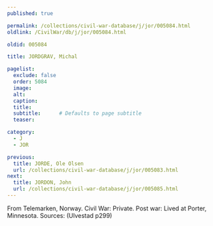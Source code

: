 ```yaml
---
published: true

permalink: /collections/civil-war-database/j/jor/005084.html
oldlink: /CivilWar/db/j/jor/005084.html

oldid: 005084

title: JORDGRAV, Michal

pagelist:
  exclude: false
  order: 5084
  image: 
  alt:
  caption:
  title:
  subtitle:      # Defaults to page subtitle
  teaser:

category: 
  - J 
  - JOR

previous:
  title: JORDE, Ole Olsen
  url: /collections/civil-war-database/j/jor/005083.html  
next:
  title: JORDON, John
  url: /collections/civil-war-database/j/jor/005085.html   
---
```

From Telemarken, Norway. Civil War: Private. Post war: Lived at Porter, Minnesota. Sources: (Ulvestad p299)